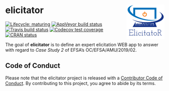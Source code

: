 
<!-- README.md is generated from README.Rmd. Please edit that file -->

# elicitator <img src='man/figures/logo.PNG' align="right" height="108.5" />

<!-- badges: start -->

[![Lifecycle:
maturing](https://img.shields.io/badge/lifecycle-maturing-blue.svg)](https://www.tidyverse.org/lifecycle/#maturing)
[![AppVeyor build
status](https://ci.appveyor.com/api/projects/status/github/UBESP-DCTV/elicitator?branch=master&svg=true)](https://ci.appveyor.com/project/UBESP-DCTV/elicitator)
[![Travis build
status](https://travis-ci.com/UBESP-DCTV/elicitator.svg?branch=master)](https://travis-ci.com/UBESP-DCTV/elicitator)
[![Codecov test
coverage](https://codecov.io/gh/UBESP-DCTV/elicitator/branch/master/graph/badge.svg)](https://codecov.io/gh/UBESP-DCTV/elicitator?branch=master)
[![CRAN
status](https://www.r-pkg.org/badges/version/elicitator)](https://CRAN.R-project.org/package=elicitator)
<!-- badges: end -->

The goal of **elicitator** is to define an expert elicitation WEB app to
answer with regard to *Case Study 2* of EFSA’s OC/EFSA/AMU/2019/02.

## Code of Conduct

Please note that the elicitator project is released with a [Contributor
Code of
Conduct](https://contributor-covenant.org/version/1/0/0/CODE_OF_CONDUCT.html).
By contributing to this project, you agree to abide by its terms.
